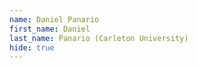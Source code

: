 ```yaml
---
name: Daniel Panario
first_name: Daniel
last_name: Panario (Carleton University)
hide: true
---
```

